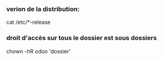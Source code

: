

### verion de la distribution:
cat /etc/*-release

### droit d'accès sur tous le dossier est sous dossiers
chown -hR odoo 'dossier'
